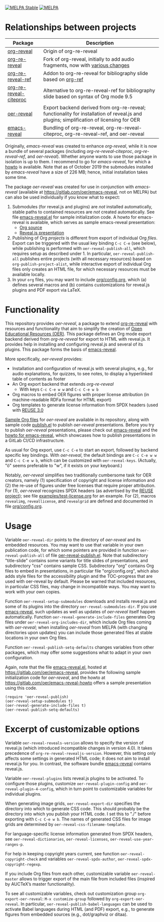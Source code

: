 <!--- Local IspellDict: en -->
<!--- SPDX-FileCopyrightText: 2018-2022 Jens Lechtenbörger -->
<!--- SPDX-License-Identifier: CC0-1.0 -->

[![MELPA Stable](https://stable.melpa.org/packages/oer-reveal-badge.svg)](https://stable.melpa.org/#/oer-reveal)
[![MELPA](https://melpa.org/packages/oer-reveal-badge.svg)](https://melpa.org/#/oer-reveal)

# Relationships between projects

| Package                                                                 | Description                                                                                                                                      |
|-------------------------------------------------------------------------|--------------------------------------------------------------------------------------------------------------------------------------------------|
| [org-reveal](https://github.com/yjwen/org-reveal)                       | Origin of org-re-reveal                                                                                                                          |
| [org-re-reveal](https://gitlab.com/oer/org-re-reveal)                   | Fork of org-reveal, initially to add audio fragments, now with [various changes](https://gitlab.com/oer/org-re-reveal/blob/master/CHANGELOG.org) |
| [org-re-reveal-ref](https://gitlab.com/oer/org-re-reveal-ref)           | Addon to org-re-reveal for bibliography slide based on [org-ref](https://github.com/jkitchin/org-ref)                                            |
| [org-re-reveal-citeproc](https://gitlab.com/oer/org-re-reveal-citeproc) | Alternative to org-re-reveal-ref for bibliography slide based on syntax of Org mode 9.5                                                          |
| [oer-reveal](https://gitlab.com/oer/oer-reveal)                         | Export backend derived from org-re-reveal; functionality for installation of reveal.js and plugins; simplification of licensing for OER          |
| [emacs-reveal](https://gitlab.com/oer/emacs-reveal/)                    | Bundling of org-re-reveal, org-re-reveal-citeproc, org-re-reveal-ref, and oer-reveal                                                             |

Originally, *emacs-reveal* was created to enhance *org-reveal*, while
it is now a bundle of several packages (including *org-re-reveal-citeproc*,
*org-re-reveal-ref*, and *oer-reveal*).
Whether anyone wants to use those package in isolation is up to them.
I recommend to go for *emacs-reveal*, for which a
[howto](https://oer.gitlab.io/emacs-reveal-howto/howto.html) is
available.  Note that as of October 2019 the submodules installed by
*emacs-reveal* have a size of 226 MB; hence, initial installation
takes some time.

The package *oer-reveal* was created for use in conjunction with
*emacs-reveal* (available at https://gitlab.com/oer/emacs-reveal, not
on MELPA) but can also be used individually if you know what to
expect:

1. Submodules (for reveal.js and plugins) are *not* installed
   automatically, stable paths to contained resources are *not*
   created automatically.  See file
   [emacs-reveal.el](https://gitlab.com/oer/emacs-reveal/blob/master/emacs-reveal.el)
   for sample initialization code.
   A howto for emacs-reveal is available, which serves as sample
   emacs-reveal presentation:
   - [Org source](https://gitlab.com/oer/emacs-reveal-howto)
   - [Reveal.js presentation](https://oer.gitlab.io/emacs-reveal-howto/howto.html)
2. Publishing of Org *projects* is different from export of
   individual Org *files*.  Export can be triggered with the usual
   key binding `C-c C-e` (see below), while publishing is performed
   with `oer-reveal-publish-all`, which requires setup as described
   under 1.  In particular, `oer-reveal-publish-all` publishes
   entire projects (with all necessary resources) based on
   `org-publish-project-alist`, while interactive export of
   individual Org files only creates an HTML file, for which
   necessary resources must be available locally.
3. In your `org` files, you may want to include
   [org/config.org](org/config.org), which (a) defines several
   macros and (b) contains customizations for reveal.js plugins
   and PDF export via LaTeX.

# Functionality

This repository provides *oer-reveal*, a package to extend
[org-re-reveal](https://gitlab.com/oer/org-re-reveal)
with resources and functionality that aim to simplify the creation of
[Open Educational Resources (OER)](https://en.wikipedia.org/wiki/Open_educational_resources).
This package defines an Org mode export backend derived from
*org-re-reveal* for export to HTML with reveal.js.  It provides help
in installing and configuring reveal.js and several of its plugins.
This package forms the basis of [emacs-reveal](https://gitlab.com/oer/emacs-reveal).

More specifically, *oer-reveal* provides:
- Installation and configuration of reveal.js with several plugins,
  e.g., for audio explanations, for quizzes, to see notes, to display
  a hyperlinked table of contents as footer
- An Org export backend that extends *org-re-reveal*
  - With keys `C-c C-e w w` and `C-c C-e w b`
- Org macros to embed OER figures with proper license attribution (in
  machine-readable RDFa format for HTML export)
- Org templates to generate license information from SPDX headers
  (used with [REUSE 3.0](https://reuse.software/)

[Sample Org files](https://gitlab.com/oer/oer-reveal/tree/master/examples)
for *oer-reveal* are available in its repository, along with sample code
[publish.el](https://gitlab.com/oer/oer-reveal/blob/master/examples/publish.el)
to publish *oer-reveal* presentations.  Before you try to publish
*oer-reveal* presentations, please check out
[emacs-reveal](https://gitlab.com/oer/emacs-reveal) and the
[howto for emacs-reveal](https://oer.gitlab.io/emacs-reveal-howto/howto.html),
which showcases how to publish presentations in a GitLab CI/CD
infrastructure.

As usual for Org export, use `C-c C-e` to start an export, followed by
backend specific key bindings.  With *oer-reveal*, the default
bindings are `C-c C-e w w` and `C-c C-e w b`, which can be customized
with `oer-reveal-keys`.  (Actually, "ö" seems preferable to "w", if it
exists on your keyboard.)

Notably, *oer-reveal* simplifies two traditionally cumbersome task
for OER creators, namely (1) specification of copyright and license
information and (2) the re-use of figures under free licenses
that require proper attribution.  For (1), *oer-reveal* recognizes
SPDX headers (as advertised by the [REUSE project](https://reuse.software/));
see file [examples/test-license.org](examples/test-license.org) for an
example.  For (2), macros `revealimg`, `reveallicense`, and
`revealgrid` are defined and documented in file
[org/config.org](org/config.org).

# Usage

Variable `oer-reveal-dir` points to the directory of *oer-reveal* and
its embedded resources.  You may want to use that variable in your
own publication code, for which some pointers are provided in
function `oer-reveal-publish-all` of file
[oer-reveal-publish.el](oer-reveal-publish.el).
Note that subdirectory "title-slide" contains some variants for
title slides of presentations, and subdirectory "css" contains
sample CSS.  Subdirectory "org" contains Org files to embed in
presentations, in particular file "org/config.org", which also adds
style files for the accessibility plugin and the TOC-progress that are
used with oer-reveal by default.
Please be warned that included resources, in
particular CSS files, may change in incompatible ways.  You may
want to work with your own copies.

Function `oer-reveal-setup-submodules` downloads and installs
reveal.js and some of its plugins into the directory
`oer-reveal-submodules-dir`.  If you use
[emacs-reveal](https://gitlab.com/oer/emacs-reveal), such updates as
well as updates of *oer-reveal* itself happen automatically.  Function
`oer-reveal-generate-include-files` generates Org files under
`oer-reveal-org-includes-dir`, which include Org files coming with
*oer-reveal*; when installing *oer-reveal* from MELPA (with changing
directories upon updates) you can include those generated files at
stable locations in your own Org files.

Function `oer-reveal-publish-setq-defaults` changes variables from
other packages, which may offer some suggestions what to adapt in
your own configuration.

Again, note that the file
[emacs-reveal.el](https://gitlab.com/oer/emacs-reveal/blob/master/emacs-reveal.el),
hosted at https://gitlab.com/oer/emacs-reveal, provides the following sample
initialization code for *oer-reveal*, and the howto at
https://gitlab.com/oer/emacs-reveal-howto offers a sample presentation
using this code.

```
(require 'oer-reveal-publish)
(oer-reveal-setup-submodules t)
(oer-reveal-generate-include-files t)
(oer-reveal-publish-setq-defaults)
```

# Excerpt of customizable options

Variable `oer-reveal-reveals-version` allows to specify the version of
reveal.js (which introduced incompatible changes in version 4.0).  It
takes precedence of `org-re-reveal-revealjs-version`.  However, this
setting only affects some settings in generated HTML code; it does not
aim to install reveal.js for you.  In contrast, the software bundle
[emacs-reveal](https://gitlab.com/oer/emacs-reveal) contains reveal.js.

Variable `oer-reveal-plugins` lists reveal.js plugins to be
activated.  To configure those plugins, customize
`oer-reveal-plugin-config` and `oer-reveal-plugin-4-config`, which in
turn point to customizable variables for individual plugins.

When generating image grids, `oer-reveal-export-dir` specifies
the directory into which to generate CSS code.  This should
probably be the directory into which you publish your HTML code.
I set this to "./" before exporting with `C-c C-e w b`.
The names of generated CSS files for image grids are determined by
`oer-reveal-css-filename-template`.

For language-specific license information generated from SPDX headers,
see `oer-reveal-dictionaries`, `oer-reveal-licenses`,
`oer-reveal-use-year-ranges-p`.

For help in keeping copyright years current, see function
`oer-reveal-copyright-check` and variables `oer-reveal-spdx-author`,
`oer-reveal-spdx-copyright-regexp`.

If you include Org files from each other, customizable variable
`oer-reveal-master` allows to trigger export of the main file from
included files (inspired by AUCTeX’s master functionality).

To see all customizable variables, check out customization group
`org-export-oer-reveal`:
`M-x customize-group` followed by `org-export-oer-reveal`.
In particular, `oer-reveal-publish-babel-languages` can be used to
activate Babel languages during HTML (and PDF) export, e.g., to
generate figures from embedded sources (e.g., dot/graphviz or ditaa).
